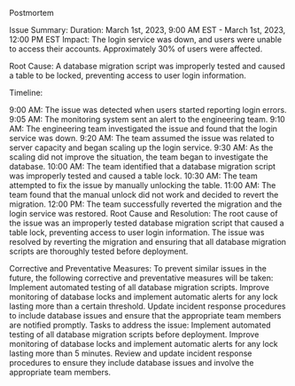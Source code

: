 Postmortem


Issue Summary:
Duration: March 1st, 2023, 9:00 AM EST - March 1st, 2023, 12:00 PM EST
Impact: The login service was down, and users were unable to access their accounts. Approximately 30% of users were affected.

Root Cause: A database migration script was improperly tested and caused a table to be locked, preventing access to user login information.

Timeline:

9:00 AM: The issue was detected when users started reporting login errors.
9:05 AM: The monitoring system sent an alert to the engineering team.
9:10 AM: The engineering team investigated the issue and found that the login service was down.
9:20 AM: The team assumed the issue was related to server capacity and began scaling up the login service.
9:30 AM: As the scaling did not improve the situation, the team began to investigate the database.
10:00 AM: The team identified that a database migration script was improperly tested and caused a table lock.
10:30 AM: The team attempted to fix the issue by manually unlocking the table.
11:00 AM: The team found that the manual unlock did not work and decided to revert the migration.
12:00 PM: The team successfully reverted the migration and the login service was restored.
Root Cause and Resolution:
The root cause of the issue was an improperly tested database migration script that caused a table lock, preventing access to user login information. The issue was resolved by reverting the migration and ensuring that all database migration scripts are thoroughly tested before deployment.

Corrective and Preventative Measures:
To prevent similar issues in the future, the following corrective and preventative measures will be taken:
Implement automated testing of all database migration scripts.
Improve monitoring of database locks and implement automatic alerts for any lock lasting more than a certain threshold.
Update incident response procedures to include database issues and ensure that the appropriate team members are notified promptly.
Tasks to address the issue:
Implement automated testing of all database migration scripts before deployment.
Improve monitoring of database locks and implement automatic alerts for any lock lasting more than 5 minutes.
Review and update incident response procedures to ensure they include database issues and involve the appropriate team members.


